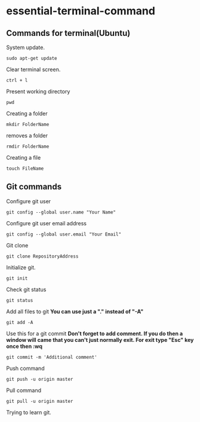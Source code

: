 # essential-terminal-command


## Commands for terminal(Ubuntu)
System update.
```
sudo apt-get update
```
Clear terminal screen.
```
ctrl + l
```
Present working directory
```
pwd
```
Creating a folder
```
mkdir FolderName
```
removes a folder
```
rmdir FolderName
```
Creating a file
```
touch FileName
```

## Git commands
Configure git user
```
git config --global user.name "Your Name"
```
Configure git user email address
```
git config --global user.email "Your Email"
```
Git clone
```
git clone RepositoryAddress
```
Initialize git.
```
git init
```
Check git status
```
git status
```
Add all files to git
**You can use just a "." instead of "-A"**
```
git add -A
```
Use this for a git commit
**Don't forget to add comment. If you do then a window will came that you can't just normally exit. For exit type "Esc" key once then :wq**
```
git commit -m 'Additional comment'
```
Push command
```
git push -u origin master
```
Pull command
```
git pull -u origin master
```






Trying to learn git.